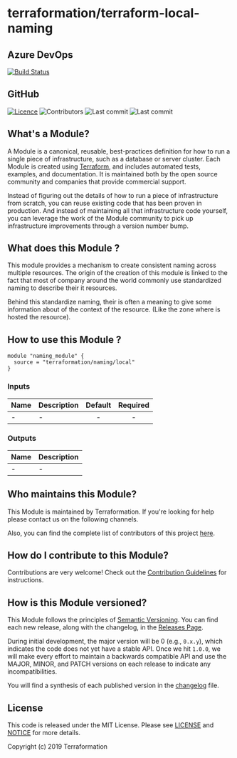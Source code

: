 # terraformation/terraform-local-naming

## Azure DevOps
[![Build Status](https://dev.azure.com/terraformation/terraformation/_apis/build/status/terraformation/terraform-local-naming?branchName=master)](https://dev.azure.com/terraformation/terraformation/_build/latest?definitionId=1&branchName=master)

## GitHub
[![Licence](https://img.shields.io/github/license/terraformation/terraform-local-naming)](https://github.com/terraformation/terraform-local-naming/blob/master/LICENSE)
![Contributors](https://img.shields.io/github/contributors/terraformation/terraform-local-naming)
![Last commit](https://img.shields.io/github/last-commit/terraformation/terraform-local-naming)
![Last commit](https://img.shields.io/github/commit-activity/m/terraformation/terraform-local-naming)

## What's a Module?

A Module is a canonical, reusable, best-practices definition for how to run a single piece of infrastructure, such 
as a database or server cluster. Each Module is created using [Terraform](https://www.terraform.io/), and
includes automated tests, examples, and documentation. It is maintained both by the open source community and 
companies that provide commercial support. 

Instead of figuring out the details of how to run a piece of infrastructure from scratch, you can reuse 
existing code that has been proven in production. And instead of maintaining all that infrastructure code yourself, 
you can leverage the work of the Module community to pick up infrastructure improvements through
a version number bump.

## What does this Module ?
This module provides a mechanism to create consistent naming across multiple resources. The origin of the creation of this module is linked to the fact that most of company around the world commonly use standardized naming to describe their it resources.

Behind this standardize naming, their is often a meaning to give some information about of the context of the resource. (Like the zone where is hosted the resource).

## How to use this Module ?
```hcl
module "naming_module" {
  source = "terraformation/naming/local"
}
```

### Inputs
| Name | Description | Default | Required |
|------|-------------|:-----:|:-----:|
|-|-|-|-|
### Outputs
| Name | Description |
|------|-------------|
|-|-|

## Who maintains this Module?

This Module is maintained by Terraformation. If you're looking for help please contact us on the following channels.

Also, you can find the complete list of contributors of this project [here](https://github.com/terraformation/terraform-local-naming/tree/master/CONTRIBUTORS.md).

## How do I contribute to this Module?

Contributions are very welcome! Check out the [Contribution Guidelines](https://github.com/terraformation/terraform-local-naming/tree/master/CONTRIBUTING.md) for instructions.

## How is this Module versioned?

This Module follows the principles of [Semantic Versioning](http://semver.org/). You can find each new release, 
along with the changelog, in the [Releases Page](../../releases). 

During initial development, the major version will be 0 (e.g., `0.x.y`), which indicates the code does not yet have a 
stable API. Once we hit `1.0.0`, we will make every effort to maintain a backwards compatible API and use the MAJOR, 
MINOR, and PATCH versions on each release to indicate any incompatibilities. 

You will find a synthesis of each published version in the [changelog](https://github.com/terraformation/terraform-local-naming/tree/master/CHANGELOG.md) file.

## License

This code is released under the MIT License. Please see [LICENSE](https://github.com/terraformation/terraform-local-naming/tree/master/LICENSE) and [NOTICE](https://github.com/terraformation/terraform-local-naming/tree/master/NOTICE) for more 
details.

Copyright (c) 2019 Terraformation